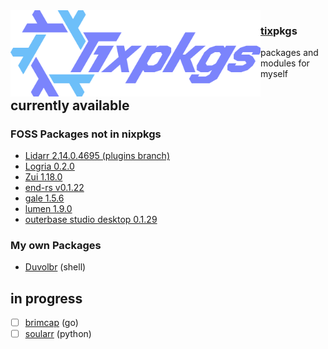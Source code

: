 <img align="left" src="/.github/assets/tixpkgs_colored.png" width="400px"/>

### [tix](https://github.com/74k1/tix)pkgs

packages and modules for myself

## currently available

### FOSS Packages not in nixpkgs

- [Lidarr 2.14.0.4695 (plugins branch)](https://github.com/Lidarr/Lidarr/tree/plugins)
- [Logria 0.2.0](https://github.com/ReagentX/Logria)
- [Zui 1.18.0](https://github.com/brimdata/zui/)
- [end-rs v0.1.22](https://github.com/Dr-42/end-rs)
- [gale 1.5.6](https://github.com/Kesomannen/gale)
- [lumen 1.9.0](https://github.com/jnsahaj/lumen/)
- [outerbase studio desktop 0.1.29](https://github.com/outerbase/studio-desktop)

### My own Packages

- [Duvolbr](/pkgs/du/duvolbr.nix) (shell)

## in progress

- [ ] [brimcap](https://github.com/brimdata/brimcap/) (go)
- [ ] [soularr](https://github.com/mrusse/soularr) (python)
